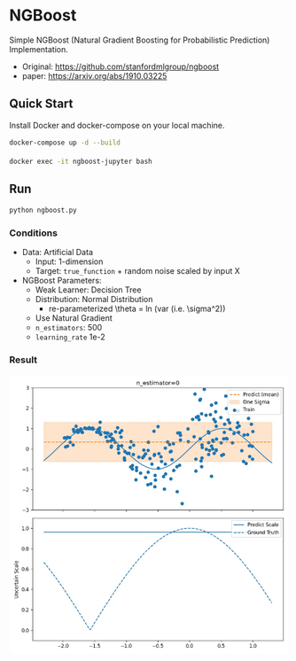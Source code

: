 # NGBoost

Simple NGBoost (Natural Gradient Boosting for Probabilistic Prediction) Implementation.

* Original: https://github.com/stanfordmlgroup/ngboost
* paper: https://arxiv.org/abs/1910.03225

## Quick Start

Install Docker and docker-compose on your local machine.

```bash
docker-compose up -d --build

docker exec -it ngboost-jupyter bash
```

## Run

```bash
python ngboost.py
```

### Conditions

* Data: Artificial Data
    * Input: 1-dimension
    * Target: `true_function` + random noise scaled by input X
* NGBoost Parameters:
    * Weak Learner: Decision Tree
    * Distribution: Normal Distribution
        * re-parameterized \theta = ln (var (i.e. \sigma^2))
    * Use Natural Gradient 
    * `n_estimators`: 500
    * `learning_rate` 1e-2

### Result

![](./results/result.gif)